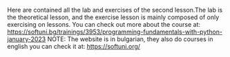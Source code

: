 Here are contained all the lab and exercises of the second lesson.The lab is the theoretical lesson, and the exercise lesson is mainly composed of only exercising on lessons. You can check out more about the course at: https://softuni.bg/trainings/3953/programming-fundamentals-with-python-january-2023 NOTE: The website is in bulgarian, they also do courses in english you can check it at: https://softuni.org/
